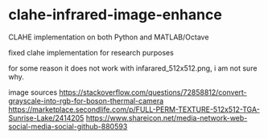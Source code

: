 # clahe-infrared-image-enhance
CLAHE implementation on both Python and MATLAB/Octave

fixed clahe implementation for research purposes

for some reason it does not work with infarared_512x512.png, i am not sure why.

image sources
https://stackoverflow.com/questions/72858812/convert-grayscale-into-rgb-for-boson-thermal-camera
https://marketplace.secondlife.com/p/FULL-PERM-TEXTURE-512x512-TGA-Sunrise-Lake/2414205
https://www.shareicon.net/media-network-web-social-media-social-github-880593
